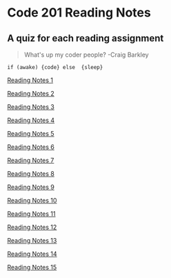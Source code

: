 # Code 201 Reading Notes

## A quiz for each reading assignment

>What's up my coder people? -Craig Barkley

`if (awake)
{code}
else 
{sleep}`

[Reading Notes 1](https://github.com/LillyMcBride2/reading-notes/blob/master/class-01.md)

[Reading Notes 2](https://github.com/LillyMcBride2/reading-notes/blob/master/class-01.md)

[Reading Notes 3](https://github.com/LillyMcBride2/reading-notes/blob/master/class-01.md)

[Reading Notes 4](https://github.com/LillyMcBride2/reading-notes/blob/master/class-01.md)

[Reading Notes 5](https://github.com/LillyMcBride2/reading-notes/blob/master/class-01.md)

[Reading Notes 6](https://github.com/LillyMcBride2/reading-notes/blob/master/class-01.md)

[Reading Notes 7](https://github.com/LillyMcBride2/reading-notes/blob/master/class-01.md)

[Reading Notes 8](https://github.com/LillyMcBride2/reading-notes/blob/master/class-01.md)

[Reading Notes 9](https://github.com/LillyMcBride2/reading-notes/blob/master/class-01.md)

[Reading Notes 10](https://github.com/LillyMcBride2/reading-notes/blob/master/class-01.md)

[Reading Notes 11](https://github.com/LillyMcBride2/reading-notes/blob/master/class-01.md)

[Reading Notes 12](https://github.com/LillyMcBride2/reading-notes/blob/master/class-01.md)

[Reading Notes 13](https://github.com/LillyMcBride2/reading-notes/blob/master/class-01.md)

[Reading Notes 14](https://github.com/LillyMcBride2/reading-notes/blob/master/class-01.md)

[Reading Notes 15](https://github.com/LillyMcBride2/reading-notes/blob/master/class-01.md)
